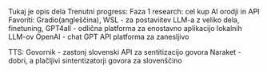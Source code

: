 Tukaj je opis dela
Trenutni progress: 
Faza 1 research: cel kup AI orodji in API
Favoriti: Gradio(angleščina), WSL - za postaviitev LLM-a z veliko dela, finetuning,   GPT4all - odlična platforma za enostavno aplikacijo lokalnih LLM-ov   OpenAI - chat GPT API platforma za zanesljivo 

TTS: Govornik - zastonj slovenski API za sentitizacijo govora      Naraket - dobri, a plačljivi sintentizatorji govora za slovenščino
